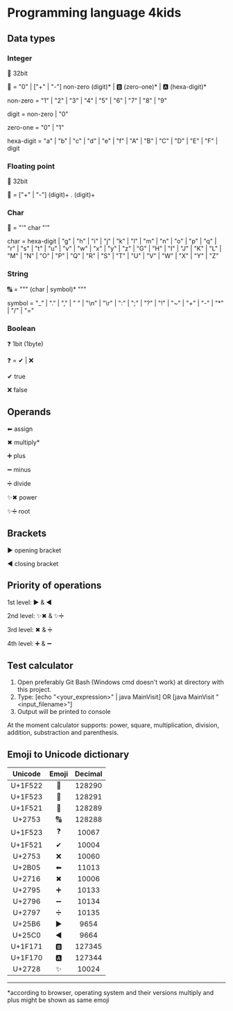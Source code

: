 # Programming language 4kids

## Data types

### Integer

&#128290;   32bit

&#128290; = "0" | ["+" | "-"] non-zero (digit)* | &#127345; (zero-one)* | &#127344; (hexa-digit)*

non-zero = "1" | "2" | "3" | "4" | "5" | "6" | "7" | "8" | "9"

digit = non-zero | "0"

zero-one = "0" | "1"

hexa-digit = "a" | "b" | "c" | "d" | "e" | "f" | "A" | "B" | "C" | "D" | "E" | "F" | digit

### Floating point

&#128291;   32bit

&#128291; = ["+" | "-"] (digit)+ . (digit)+

### Char

&#128289; = "'" char "'"

char = hexa-digit | "g" | "h" | "i" | "j" | "k" | "l" | "m" | "n" | "o" | "p" | "q" | "r" | "s" | "t" | "u" | "v" | "w" | "x" | "y" | "z" | "G" | "H" | "I" | "J" | "K" | "L" | "M" | "N" | "O" | "P" | "Q" | "R" | "S" | "T" | "U" | "V" | "W" | "X" | "Y" | "Z"

### String

&#128288; = """ (char | symbol)* """

symbol = "_" | "." | "," | " " | "\n" | "\r" | ":" | ";" | "?" | "!" | "~" | "+" | "-" | "*" | "/" | "="

### Boolean

&#10067;    1bit (1byte)

&#10067; = &#10004; | &#10060;

&#10004;    true

&#10060;    false

## Operands

&#11013;   assign

&#10006;   multiply*

&#10133;   plus

&#10134;   minus

&#10135;   divide

&#10024;&#10006; power

&#10024;&#10135; root

## Brackets

&#9654;   opening bracket

&#9664;   closing bracket

## Priority of operations

1st level: &#9654; & &#9664;

2nd level: &#10024;&#10006; & &#10024;&#10135;

3rd level: &#10006; & &#10135;

4th level: &#10133; & &#10134;

## Test calculator

1. Open preferably Git Bash (Windows cmd doesn't work) at directory with this project.
2. Type: [echo "<your_expression>" | java MainVisit] OR [java MainVisit "<input_filename>"]
3. Output will be printed to console

At the moment calculator supports: power, square, multiplication, division, addition, substraction and parenthesis.

## Emoji to Unicode dictionary

| Unicode | Emoji     | Decimal |
|:-------:|:---------:|:-------:|
| U+1F522 | &#128290; | 128290  |
| U+1F523 | &#128291; | 128291  |
| U+1F521 | &#128289; | 128289  |
| U+2753  | &#128288; | 128288  |
| U+1F523 | &#10067;  | 10067   |
| U+1F521 | &#10004;  | 10004   |
| U+2753  | &#10060;  | 10060   |
| U+2B05  | &#11013;  | 11013   |
| U+2716  | &#10006;  | 10006   |
| U+2795  | &#10133;  | 10133   |
| U+2796  | &#10134;  | 10134   |
| U+2797  | &#10135;  | 10135   |
| U+25B6  | &#9654;   | 9654    |
| U+25C0  | &#9664;   | 9664    |
| U+1F171 | &#127345; | 127345  |
| U+1F170 | &#127344; | 127344  |
| U+2728  | &#10024;  | 10024   |

---

*according to browser, operating system and their versions multiply and plus might be shown as same emoji

